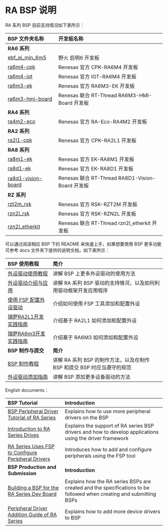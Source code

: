 
# RA BSP 说明

RA 系列 BSP 目前支持情况如下表所示：

| **BSP 文件夹名称**                       | **开发板名称**                                   |
| :--------------------------------------- | :----------------------------------------------- |
| **RA6 系列**                             |                                                  |
| [ebf_qi_min_6m5](ebf_qi_min_6m5)         | 野火 启明6 开发板                                |
| [ra6m4-cpk](ra6m4-cpk)                   | Renesas 官方 CPK-RA6M4 开发板                    |
| [ra6m4-iot](ra6m4-iot)                   | Renesas 官方 IOT-RA6M4 开发板                    |
| [ra6m3-ek](ra6m3-ek)                     | Renesas 官方 RA6M3-EK 开发板                     |
| [ra6m3-hmi-board](ra6m3-hmi-board)       | Renesas 联合 RT-Thread RA6M3-HMI-Board 开发板    |
| **RA4 系列**                             |                                                  |
| [ra4m2-eco](ra4m2-eco)                   | Renesas 官方 RA-Eco-RA4M2 开发板                 |
| **RA2 系列**                             |                                                  |
| [ra2l1-cpk](ra2l1-cpk)                   | Renesas 官方 CPK-RA2L1 开发板                    |
| **RA8 系列**                             |                                                  |
| [ra8m1-ek](ra8m1-ek)                     | Renesas 官方 EK-RA8M1 开发板                     |
| [ra8d1-ek](ra8d1-ek)                     | Renesas 官方 EK-RA8D1 开发板                     |
| [ra8d1-vision-board](ra8d1-vision-board) | Renesas 联合 RT-Thread RA8D1-Vision-Board 开发板 |
| **RZ 系列**                             |                                                  |
| [rzt2m_rsk](rzt2m_rsk)                   | Renesas 官方 RSK-RZT2M 开发板                    |
| [rzn2l_rsk](rzn2l_rsk)                   | Renesas 官方 RSK-RZN2L 开发板                    |
| [rzn2l_etherkit](rzn2l_etherkit)         | Renesas 联合 RT-Thread rzn2l_etherkit 开发板      |

可以通过阅读相应 BSP 下的 README 来快速上手，如果想要使用 BSP 更多功能可参考 docs 文件夹下提供的说明文档，如下表所示：

| **BSP 使用教程** | **简介**                                          |
|:-------------------- |:------------------------------------------------- |
| [外设驱动使用教程](docs/RA系列BSP外设驱动使用教程.md) | 讲解 BSP 上更多外设驱动的使用方法 |
| [外设驱动介绍与应用](docs/RA系列驱动介绍.md) | 讲解 RA 系列 BSP 驱动的支持情况，以及如何利用驱动框架开发应用程序 |
| [使用 FSP 配置外设驱动](docs/RA系列使用FSP配置外设驱动.md) | 介绍如何使用 FSP 工具添加和配置外设 |
| [瑞萨RA2L1开发实践指南](https://docs.qq.com/doc/DQktJWmpBZkNiTnh6) | 介绍基于 RA2L1 如何添加和配置外设 |
| [瑞萨RA6m3开发实践指南](https://docs.qq.com/doc/DQmVYUEN1dHVyd0hi) | 介绍基于 RA6M3 如何添加和配置外设 |
| **BSP 制作与提交** | **简介**                                     |
| [BSP 制作教程](docs/RA系列BSP制作教程.md) | 讲解 RA 系列 BSP 的制作方法，以及在制作 BSP 和提交 BSP 时应当遵守的规范 |
| [外设驱动添加指南](docs/RA系列外设驱动添加指南.md) | 讲解 BSP 添加更多设备驱动的方法 |

English documents：

| **BSP Tutorial** | **Introduction**                              |
|:-------------------- |:------------------------------------------------- |
| [BSP Peripheral Driver Tutorial of RA Series](docs/BSP_Peripheral_Driver_Tutorial_of_RA_Series.md) | Explains how to use more peripheral drivers on the BSP |
| [Introduction to RA Series Drives](docs/Introduction_to_RA_Series_Drives.md) | Explains the support of RA series BSP drivers and how to develop applications using the driver framework |
| [RA Series Uses FSP to Configure Peripheral Drivers](docs/RA_Series_Uses_FSP_to_Configure_Peripheral_Drivers.md) | Introduces how to add and configure peripherals using the FSP tool |
| **BSP Production and Submission** | **Introduction**                         |
| [Building a BSP for the RA Series Dev Board](docs/Building_a_BSP_for_the_RA_Series_Dev_Board.md) | Explains how the RA series BSPs are created and the specifications to be followed when creating and submitting BSPs |
| [Peripheral Driver Addition Guide of RA Series](docs/Peripheral_Driver_Addition_Guide_of_RA_Series.md) | Explains how to add more device drivers to BSP |
